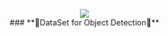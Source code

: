 

<div align="center">
<img align="center" src="https://user-images.githubusercontent.com/87802556/200938962-6a0f4260-92a5-47d3-b771-9d44ad00c3d1.gif" />
  </div>
  
<div align="center">
  ### **🎯DataSet for Object Detection🎯**     
   </div> 
   

 
